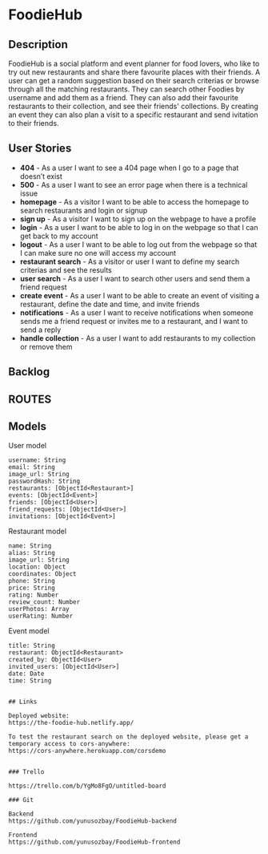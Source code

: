 # FoodieHub

## Description

FoodieHub is a social platform and event planner for food lovers, who like to try out new restaurants and share there favourite places with their friends. A user can get a random suggestion based on their search criterias or browse through all the matching restaurants. They can search other Foodies by username and add them as a friend. They can also add their favourite restaurants to their collection, and see their friends' collections. By creating an event they can also plan a visit to a specific restaurant and send ivitation to their friends.

## User Stories

- **404** - As a user I want to see a 404 page when I go to a page that doesn’t exist
- **500** - As a user I want to see an error page when there is a technical issue
- **homepage** - As a visitor I want to be able to access the homepage to search restaurants and login or signup
- **sign up** - As a visitor I want to sign up on the webpage to have a profile
- **login** - As a user I want to be able to log in on the webpage so that I can get back to my account
- **logout** - As a user I want to be able to log out from the webpage so that I can make sure no one will access my account
- **restaurant search** - As a visitor or user I want to define my search criterias and see the results
- **user search** - As a user I want to search other users and send them a friend request
- **create event** - As a user I want to be able to create an event of visiting a restaurant, define the date and time, and invite friends
- **notifications** - As a user I want to receive notifications when someone sends me a friend request or invites me to a restaurant, and I want to send a reply
- **handle collection** - As a user I want to add restaurants to my collection or remove them

## Backlog

## ROUTES

## Models

User model

```
username: String
email: String
image_url: String
passwordHash: String
restaurants: [ObjectId<Restaurant>]
events: [ObjectId<Event>]
friends: [ObjectId<User>]
friend_requests: [ObjectId<User>]
invitations: [ObjectId<Event>]

```

Restaurant model

```
name: String
alias: String
image_url: String
location: Object
coordinates: Object
phone: String
price: String
rating: Number
review_count: Number
userPhotos: Array
userRating: Number

```

Event model

```
title: String
restaurant: ObjectId<Restaurant>
created_by: ObjectId<User>
invited_users: [ObjectId<User>]
date: Date
time: String


## Links

Deployed website:
https://the-foodie-hub.netlify.app/

To test the restaurant search on the deployed website, please get a temporary access to cors-anywhere:
https://cors-anywhere.herokuapp.com/corsdemo


### Trello

https://trello.com/b/YgMo8FgO/untitled-board

### Git

Backend
https://github.com/yunusozbay/FoodieHub-backend

Frontend
https://github.com/yunusozbay/FoodieHub-frontend
```
